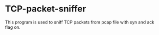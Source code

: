 # TCP-packet-sniffer
This program is used to sniff TCP packets from pcap file with syn and ack flag on. 
